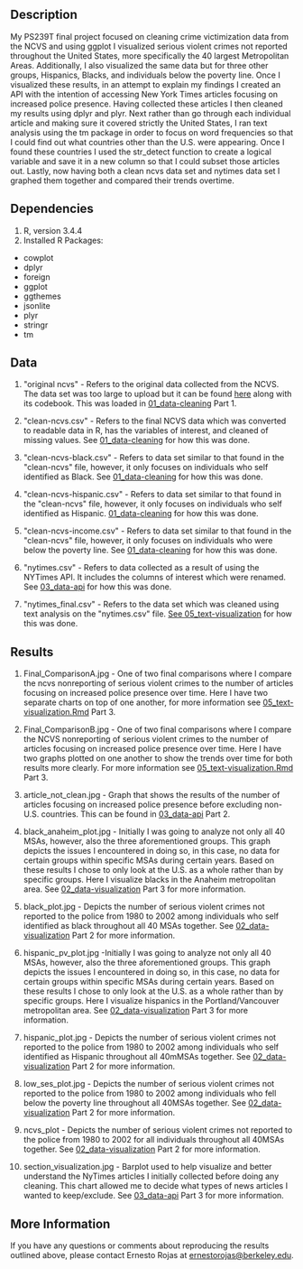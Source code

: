 ## Description
My PS239T final project focused on cleaning crime victimization data from the NCVS and using ggplot I visualized serious violent crimes not reported throughout the United States, more specifically the 40 largest Metropolitan Areas. Additionally, I also visualized the same data but for three other groups, Hispanics, Blacks, and individuals below the poverty line. Once I visualized these results, in an attempt to explain my findings I created an API with the intention of accessing New York Times articles focusing on increased police presence. Having collected these articles I then cleaned my results using dplyr and plyr. Next rather than go through each individual article and making sure it covered strictly the United States, I ran text analysis using the tm package in order to focus on word frequencies so that I could find out what countries other than the U.S. were appearing. Once I found these countries I used the str_detect function to create a logical variable and save it in a new column so that I could subset those articles out. Lastly, now having both a clean ncvs data set and nytimes data set I graphed them together and compared their trends overtime. 

## Dependencies
1. R, version 3.4.4
2. Installed R Packages:
  - cowplot
  - dplyr
  - foreign
  - ggplot
  - ggthemes
  - jsonlite
  - plyr
  - stringr
  - tm
  
## Data
1. "original ncvs" - Refers to the original data collected from the NCVS. The data set was too large to upload but it can be found [here](https://www.icpsr.umich.edu/icpsrweb/NACJD/studies/4576) along with its codebook. This was loaded in [01_data-cleaning](https://github.com/rojasernesto/Ernesto-Rojas-ps239T-final-project/blob/master/Code/01_data-cleaning.Rmd) Part 1. 

2. "clean-ncvs.csv" - Refers to the final NCVS data which was converted to readable data in R, has the variables of interest, and cleaned of missing values. See [01_data-cleaning](https://github.com/rojasernesto/Ernesto-Rojas-ps239T-final-project/blob/master/Code/01_data-cleaning.Rmd) for how this was done. 

3. "clean-ncvs-black.csv" - Refers to data set similar to that found in the "clean-ncvs" file, however, it only focuses on individuals who self identified as Black. See [01_data-cleaning](https://github.com/rojasernesto/Ernesto-Rojas-ps239T-final-project/blob/master/Code/01_data-cleaning.Rmd) for how this was done. 

4. "clean-ncvs-hispanic.csv" - Refers to data set similar to that found in the "clean-ncvs" file, however, it only focuses on individuals who self identified as Hispanic. [01_data-cleaning](https://github.com/rojasernesto/Ernesto-Rojas-ps239T-final-project/blob/master/Code/01_data-cleaning.Rmd) for how this was done. 

5. "clean-ncvs-income.csv" - Refers to data set similar to that found in the "clean-ncvs" file, however, it only focuses on individuals who were below the poverty line. See [01_data-cleaning](https://github.com/rojasernesto/Ernesto-Rojas-ps239T-final-project/blob/master/Code/01_data-cleaning.Rmd) for how this was done. 

6. "nytimes.csv" - Refers to data collected as a result of using the NYTimes API. It includes the columns of interest which were renamed. See [03_data-api](https://github.com/rojasernesto/Ernesto-Rojas-ps239T-final-project/blob/master/Code/03_data-api.Rmd) for how this was done. 

7. "nytimes_final.csv" - Refers to the data set which was cleaned using text analysis on the "nytimes.csv" file. [See 05_text-visualization](https://github.com/rojasernesto/Ernesto-Rojas-ps239T-final-project/blob/master/Code/05_text-visualization.Rmd) for how this was done. 

## Results
1. Final_ComparisonA.jpg - One of two final comparisons where I compare the ncvs nonreporting of serious violent crimes to the number of articles focusing on increased police presence over time. Here I have two separate charts on top of one another, for more information see [05_text-visualization.Rmd](https://github.com/rojasernesto/Ernesto-Rojas-ps239T-final-project/blob/master/Code/05_text-visualization.Rmd) Part 3.  

2. Final_ComparisonB.jpg - One of two final comparisons where I compare the NCVS nonreporting of serious violent crimes to the number of articles focusing on increased police presence over time. Here I have two graphs plotted on one another to show the trends over time for both results more clearly. For more information see [05_text-visualization.Rmd](https://github.com/rojasernesto/Ernesto-Rojas-ps239T-final-project/blob/master/Code/05_text-visualization.Rmd) Part 3.

3. article_not_clean.jpg - Graph that shows the results of the number of articles focusing on increased police presence before excluding non-U.S. countries. This can be found in [03_data-api](https://github.com/rojasernesto/Ernesto-Rojas-ps239T-final-project/blob/master/Code/03_data-api.Rmd) Part 2.

4. black_anaheim_plot.jpg - Initially I was going to analyze not only all 40 MSAs, however, also the three aforementioned groups. This graph depicts the issues I encountered in doing so, in this case, no data for certain groups within specific MSAs during certain years. Based on these results I chose to only look at the U.S. as a whole rather than by specific groups. Here I visualize blacks in the Anaheim metropolitan area. See [02_data-visualization](https://github.com/rojasernesto/Ernesto-Rojas-ps239T-final-project/blob/master/Code/02_data-visualization.Rmd) Part 3 for more information.

5. black_plot.jpg - Depicts the number of serious violent crimes not reported to the police from 1980 to 2002 among individuals who self identified as black throughout all 40 MSAs together. See [02_data-visualization](https://github.com/rojasernesto/Ernesto-Rojas-ps239T-final-project/blob/master/Code/02_data-visualization.Rmd) Part 2 for more information.

6. hispanic_pv_plot.jpg -Initially I was going to analyze not only all 40 MSAs, however, also the three aforementioned groups. This graph depicts the issues I encountered in doing so, in this case, no data for certain groups within specific MSAs during certain years. Based on these results I chose to only look at the U.S. as a whole rather than by specific groups. Here I visualize hispanics in the Portland/Vancouver metropolitan area. See [02_data-visualization](https://github.com/rojasernesto/Ernesto-Rojas-ps239T-final-project/blob/master/Code/02_data-visualization.Rmd) Part 3 for more information.

7. hispanic_plot.jpg - Depicts the number of serious violent crimes not reported to the police from 1980 to 2002 among individuals who self identified as Hispanic throughout all 40mMSAs together. See [02_data-visualization](https://github.com/rojasernesto/Ernesto-Rojas-ps239T-final-project/blob/master/Code/02_data-visualization.Rmd) Part 2 for more information.

8. low_ses_plot.jpg - Depicts the number of serious violent crimes not reported to the police from 1980 to 2002 among individuals who fell below the poverty line throughout all 40MSAs together. See [02_data-visualization](https://github.com/rojasernesto/Ernesto-Rojas-ps239T-final-project/blob/master/Code/02_data-visualization.Rmd)  Part 2 for more information.

9. ncvs_plot - Depicts the number of serious violent crimes not reported to the police from 1980 to 2002 for all individuals throughout all 40MSAs together. See [02_data-visualization](https://github.com/rojasernesto/Ernesto-Rojas-ps239T-final-project/blob/master/Code/02_data-visualization.Rmd) Part 2 for more information.

3. section_visualization.jpg - Barplot used to help visualize and better understand the NyTimes articles I initially collected before doing any cleaning. This chart allowed me to decide what types of news articles I wanted to keep/exclude. See [03_data-api](https://github.com/rojasernesto/Ernesto-Rojas-ps239T-final-project/blob/master/Code/03_data-api.Rmd) Part 3 for more information. 


## More Information
If you have any questions or comments about reproducing the results outlined above, please contact Ernesto Rojas at ernestorojas@berkeley.edu.
